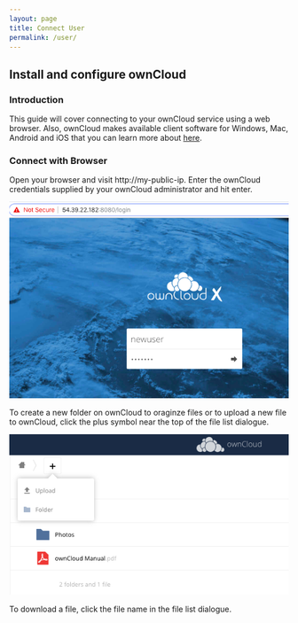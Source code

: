 ```yaml
---
layout: page
title: Connect User
permalink: /user/
---
```


## Install and configure ownCloud

### Introduction

This guide will cover connecting to your ownCloud service using a web 
browser. Also, ownCloud makes available client software for Windows, 
Mac, Android and iOS that you can learn more about 
[here](https://owncloud.org/download/).

### Connect with Browser

Open your browser and visit http://my-public-ip. Enter the ownCloud credentials
supplied by your ownCloud administrator and hit enter.

![Login page](/images/login_new.png)

To create a new folder on ownCloud to oraginze files or to upload a new file
to ownCloud, click the plus symbol near the top of the file list dialogue.

![Add a new file](/images/plus_file.png)

To download a file, click the file name in the file list dialogue.
